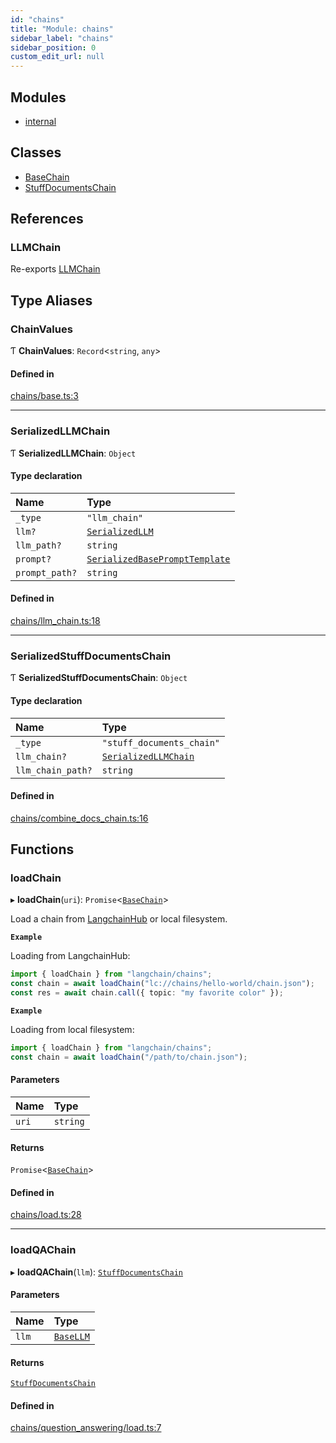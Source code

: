 ```yaml
---
id: "chains"
title: "Module: chains"
sidebar_label: "chains"
sidebar_position: 0
custom_edit_url: null
---
```


## Modules

- [internal](chains.internal.md)

## Classes

- [BaseChain](../classes/chains.BaseChain.md)
- [StuffDocumentsChain](../classes/chains.StuffDocumentsChain.md)

## References

### LLMChain

Re-exports [LLMChain](../classes/.LLMChain)

## Type Aliases

### ChainValues

Ƭ **ChainValues**: `Record`<`string`, `any`\>

#### Defined in

[chains/base.ts:3](https://github.com/hwchase17/langchainjs/blob/f0c297a/langchain/chains/base.ts#L3)

___

### SerializedLLMChain

Ƭ **SerializedLLMChain**: `Object`

#### Type declaration

| Name | Type |
| :------ | :------ |
| `_type` | ``"llm_chain"`` |
| `llm?` | [`SerializedLLM`](llms.md#serializedllm) |
| `llm_path?` | `string` |
| `prompt?` | [`SerializedBasePromptTemplate`](prompt.md#serializedbaseprompttemplate) |
| `prompt_path?` | `string` |

#### Defined in

[chains/llm_chain.ts:18](https://github.com/hwchase17/langchainjs/blob/f0c297a/langchain/chains/llm_chain.ts#L18)

___

### SerializedStuffDocumentsChain

Ƭ **SerializedStuffDocumentsChain**: `Object`

#### Type declaration

| Name | Type |
| :------ | :------ |
| `_type` | ``"stuff_documents_chain"`` |
| `llm_chain?` | [`SerializedLLMChain`](chains.md#serializedllmchain) |
| `llm_chain_path?` | `string` |

#### Defined in

[chains/combine_docs_chain.ts:16](https://github.com/hwchase17/langchainjs/blob/f0c297a/langchain/chains/combine_docs_chain.ts#L16)

## Functions

### loadChain

▸ **loadChain**(`uri`): `Promise`<[`BaseChain`](../classes/chains.BaseChain.md)\>

Load a chain from [LangchainHub](https://github.com/hwchase17/langchain-hub) or local filesystem.

**`Example`**

Loading from LangchainHub:
```ts
import { loadChain } from "langchain/chains";
const chain = await loadChain("lc://chains/hello-world/chain.json");
const res = await chain.call({ topic: "my favorite color" });
```

**`Example`**

Loading from local filesystem:
```ts
import { loadChain } from "langchain/chains";
const chain = await loadChain("/path/to/chain.json");
```

#### Parameters

| Name | Type |
| :------ | :------ |
| `uri` | `string` |

#### Returns

`Promise`<[`BaseChain`](../classes/chains.BaseChain.md)\>

#### Defined in

[chains/load.ts:28](https://github.com/hwchase17/langchainjs/blob/f0c297a/langchain/chains/load.ts#L28)

___

### loadQAChain

▸ **loadQAChain**(`llm`): [`StuffDocumentsChain`](../classes/chains.StuffDocumentsChain.md)

#### Parameters

| Name | Type |
| :------ | :------ |
| `llm` | [`BaseLLM`](../classes/llms.BaseLLM.md) |

#### Returns

[`StuffDocumentsChain`](../classes/chains.StuffDocumentsChain.md)

#### Defined in

[chains/question_answering/load.ts:7](https://github.com/hwchase17/langchainjs/blob/f0c297a/langchain/chains/question_answering/load.ts#L7)
